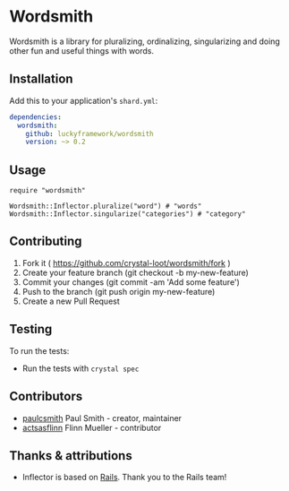 # Wordsmith

Wordsmith is a library for pluralizing, ordinalizing, singularizing and doing
other fun and useful things with words.

## Installation

Add this to your application's `shard.yml`:

```yaml
dependencies:
  wordsmith:
    github: luckyframework/wordsmith
    version: ~> 0.2
```

## Usage

```crystal
require "wordsmith"

Wordsmith::Inflector.pluralize("word") # "words"
Wordsmith::Inflector.singularize("categories") # "category"
```

## Contributing

1. Fork it ( https://github.com/crystal-loot/wordsmith/fork )
2. Create your feature branch (git checkout -b my-new-feature)
3. Commit your changes (git commit -am 'Add some feature')
4. Push to the branch (git push origin my-new-feature)
5. Create a new Pull Request

## Testing

To run the tests:

- Run the tests with `crystal spec`

## Contributors

- [paulcsmith](https://github.com/paulcsmith) Paul Smith - creator, maintainer
- [actsasflinn](https://github.com/actsasflinn) Flinn Mueller - contributor

## Thanks & attributions

- Inflector is based on [Rails](https://github.com/rails/rails). Thank you to the Rails team!
